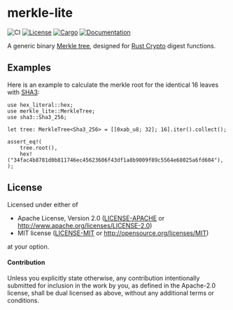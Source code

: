 # merkle-lite

![CI](https://github.com/keithnoguchi/merkle-lite/actions/workflows/ci.yml/badge.svg)
[![License](https://img.shields.io/badge/license-Apache--2.0_OR_MIT-blue.svg)](
https://github.com/keithnoguchi/merkle-lite)
[![Cargo](https://img.shields.io/crates/v/merkle-lite.svg)](
https://crates.io/crates/merkle-lite)
[![Documentation](https://docs.rs/merkle-lite/badge.svg)](
https://docs.rs/merkle-lite)

A generic binary [Merkle tree], designed for [Rust Crypto] digest functions.

[merkle tree]: https://en.wikipedia.org/wiki/Merkle_tree
[rust crypto]: https://github.com/RustCrypto

## Examples

Here is an example to calculate the merkle root for the identical
16 leaves with [SHA3]:

[sha3]: https://docs.rs/sha3

```rust,no_run
use hex_literal::hex;
use merkle_lite::MerkleTree;
use sha3::Sha3_256;

let tree: MerkleTree<Sha3_256> = [[0xab_u8; 32]; 16].iter().collect();

assert_eq!(
    tree.root(),
    hex!("34fac4b8781d0b811746ec45623606f43df1a8b9009f89c5564e68025a6fd604"),
);
```

## License

Licensed under either of

 * Apache License, Version 2.0 ([LICENSE-APACHE](LICENSE-APACHE) or http://www.apache.org/licenses/LICENSE-2.0)
 * MIT license ([LICENSE-MIT](LICENSE-MIT) or http://opensource.org/licenses/MIT)

at your option.

#### Contribution

Unless you explicitly state otherwise, any contribution intentionally submitted
for inclusion in the work by you, as defined in the Apache-2.0 license, shall be
dual licensed as above, without any additional terms or conditions.
